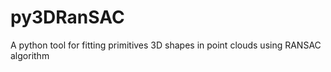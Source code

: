 # py3DRanSAC
A python tool for fitting primitives 3D shapes in point clouds using RANSAC algorithm 
